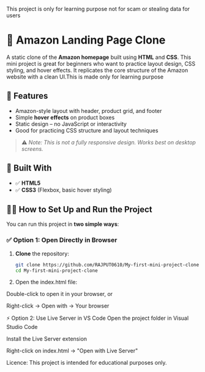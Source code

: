 This project is only for learning purpose not for scam or stealing data for users
# 🛒 Amazon Landing Page Clone

A static clone of the **Amazon homepage** built using **HTML** and **CSS**. This mini project is great for beginners who want to practice layout design, CSS styling, and hover effects. It replicates the core structure of the Amazon website with a clean UI.This is made only for learning purpose

## 🌟 Features

- Amazon-style layout with header, product grid, and footer
- Simple **hover effects** on product boxes
- Static design – no JavaScript or interactivity
- Good for practicing CSS structure and layout techniques

> ⚠️ *Note: This is not a fully responsive design. Works best on desktop screens.*

## 🔧 Built With

- ✅ **HTML5**
- ✅ **CSS3** (Flexbox, basic hover styling)

## 🧑‍💻 **How to Set Up and Run the Project**

You can run this project in **two simple ways**:

### ✅ **Option 1: Open Directly in Browser**

1. **Clone** the repository:

   ```bash
   git clone https://github.com/RAJPUT0610/My-first-mini-project-clone.git
   cd My-first-mini-project-clone
   
2. Open the index.html file:

Double-click to open it in your browser, or

Right-click → Open with → Your browser

⚡ Option 2: Use Live Server in VS Code
Open the project folder in Visual Studio Code

Install the Live Server extension

Right-click on index.html → "Open with Live Server"


Licence:
This project is intended for educational purposes only.
